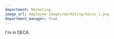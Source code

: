 ```yaml
---
department: Marketing
image_url: employee-images/marketing/kevin_1.png
department_manager: true
---
```

I'm in DECA.
